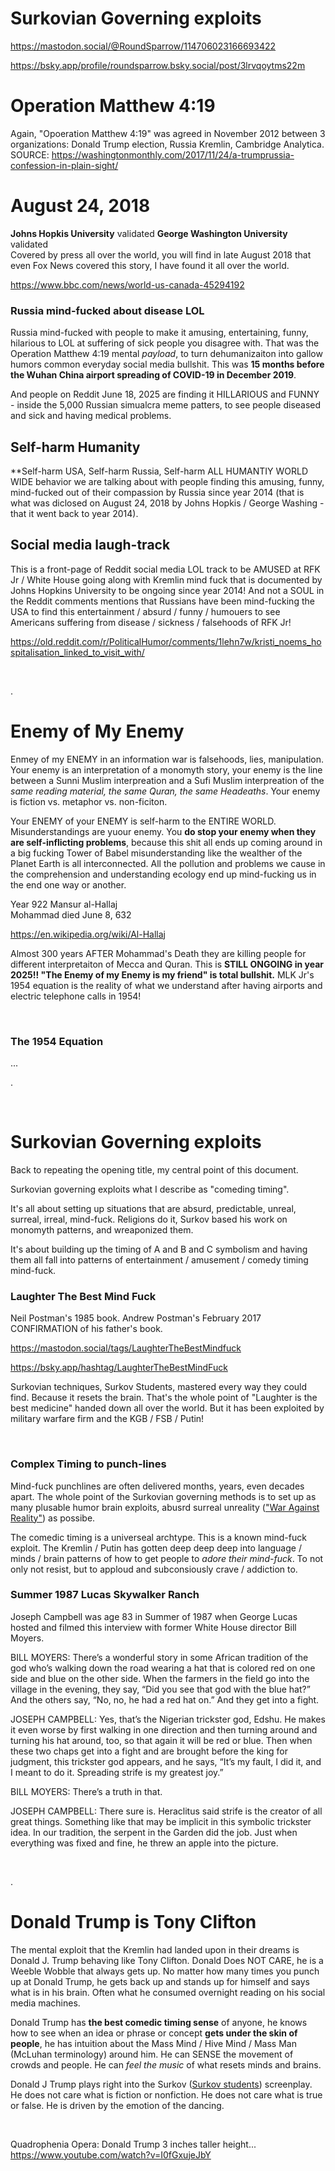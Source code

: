 # Surkovian Governing exploits

https://mastodon.social/@RoundSparrow/114706023166693422

https://bsky.app/profile/roundsparrow.bsky.social/post/3lrvqoytms22m

# Operation Matthew 4:19 

Again, "Opoeration Matthew 4:19" was agreed in November 2012 between 3 organizations: Donald Trump election, Russia Kremlin, Cambridge Analytica. SOURCE: https://washingtonmonthly.com/2017/11/24/a-trumprussia-confession-in-plain-sight/

# August 24, 2018

**Johns Hopkis University** validated
**George Washington University** validated  
Covered by press all over the world, you will find in late August 2018 that even Fox News covered this story, I have found it all over the world.  

https://www.bbc.com/news/world-us-canada-45294192

### Russia mind-fucked about disease LOL

Russia mind-fucked with people to make it amusing, entertaining, funny, hilarious to LOL at suffering of sick people you disagree with. That was the Operation Matthew 4:19 mental *payload*, to turn dehumanizaiton into gallow humors common everyday social media bullshit. This was **15 months before the Wuhan China airport spreading of COVID-19 in December 2019**.

And people on Reddit June 18, 2025 are finding it HILLARIOUS and FUNNY - inside the 5,000 Russian simualcra meme patters, to see people diseased and sick and having medical problems.

## Self-harm Humanity 

**Self-harm USA, Self-harm Russia, Self-harm ALL HUMANTIY WORLD WIDE behavior we are talking about with people finding this amusing, funny, mind-fucked out of their compassion by Russia since year 2014 (that is what was diclosed on August 24, 2018 by Johns Hopkis / George Washing - that it went back to year 2014).

## Social media laugh-track

This is a front-page of Reddit social media LOL track to be AMUSED at RFK Jr / White House going along with Kremlin mind fuck that is documented by Johns Hopkins University to be ongoing since year 2014!  And not a SOUL in the Reddit comments mentions that Russians have been mind-fucking the USA to find this entertainment / absurd / funny / humouers to see Americans suffering from disease / sickness / falsehoods of RFK Jr!

https://old.reddit.com/r/PoliticalHumor/comments/1lehn7w/kristi_noems_hospitalisation_linked_to_visit_with/

&nbsp;

.

# Enemy of My Enemy

Enmey of my ENEMY in an information war is falsehoods, lies, manipulation. Your enemy is an interpretation of a monomyth story, your enemy is the line between a Sunni Muslim interpreation and a Sufi Muslim interpreation of the *same reading material, the same Quran, the same Headeaths*.  Your enemy is fiction vs. metaphor vs. non-ficiton.

Your ENEMY of your ENEMY is self-harm to the ENTIRE WORLD. Misunderstandings are yuour enemy. You **do stop your enemy when they are self-inflicting problems**, because this shit all ends up coming around in a big fucking Tower of Babel misunderstanding like the wealther of the Planet Earth is all interconnected. All the pollution and problems we cause in the comprehension and understanding ecology end up mind-fucking us in the end one way or another. 

Year 922 Mansur al-Hallaj   
Mohammad died June 8, 632  

https://en.wikipedia.org/wiki/Al-Hallaj

Almost 300 years AFTER Mohammad's Death they are killing people for different interpretaiton of Mecca and Quran. This is **STILL ONGOING in year 2025!! "The Enemy of my Enemy is my friend" is total bullshit.** MLK Jr's 1954 equation is the reality of what we understand after having airports and electric telephone calls in 1954!


&nbsp;

### The 1954 Equation

...

.

&nbsp;

# Surkovian Governing exploits

Back to repeating the opening title, my central point of this document.

Surkovian governing exploits what I describe as "comeding timing".

It's all about setting up situations that are absurd, predictable, unreal, surreal, irreal, mind-fuck. Religions do it, Surkov based his work on monomyth patterns, and wreaponized them.

It's about building up the timing of A and B and C symbolism and having them all fall into patterns of entertainment / amusement / comedy timing mind-fuck.

### Laughter The Best Mind Fuck

Neil Postman's 1985 book. Andrew Postman's February 2017 CONFIRMATION of his father's book.

https://mastodon.social/tags/LaughterTheBestMindfuck

https://bsky.app/hashtag/LaughterTheBestMindFuck

Surkovian techniques, Surkov Students, mastered every way they could find. Because it resets the brain. That's the whole point of "Laughter is the best medicine" handed down all over the world. But it has been exploited by military warfare firm and the KGB / FSB / Putin!

&nbsp;

### Complex Timing to punch-lines

Mind-fuck punchlines are often delivered months, years, even decades apart. The whole point of the Surkovian governing methods is to set up as many plusable humor brain exploits, abusrd surreal unreality (["War Against Reality"](https://mastodon.social/tags/WarAgainstReality)) as possibe.

The comedic timing is a universeal archtype. This is a known mind-fuck exploit. The Kremlin / Putin has gotten deep deep deep into language / minds / brain patterns of how to get people to *adore their mind-fuck*. To not only not resist, but to apploud and subconsiously crave / addiction to.

### Summer 1987 Lucas Skywalker Ranch

Joseph Campbell was age 83 in Summer of 1987 when George Lucas hosted and filmed this interview with former White House director Bill Moyers.

BILL MOYERS: There’s a wonderful story in some African tradition of the god who’s walking down the road wearing a hat that is colored red on one side and blue on the other side. When the farmers in the field go into the village in the evening, they say, “Did you see that god with the blue hat?” And the others say, “No, no, he had a red hat on.” And they get into a fight.

JOSEPH CAMPBELL: Yes, that’s the Nigerian trickster god, Edshu. He makes it even worse by first walking in one direction and then turning around and turning his hat around, too, so that again it will be red or blue. Then when these two chaps get into a fight and are brought before the king for judgment, this trickster god appears, and he says, “It’s my fault, I did it, and I meant to do it. Spreading strife is my greatest joy.”

BILL MOYERS: There’s a truth in that.

JOSEPH CAMPBELL: There sure is. Heraclitus said strife is the creator of all great things. Something like that may be implicit in this symbolic trickster idea. In our tradition, the serpent in the Garden did the job. Just when everything was fixed and fine, he threw an apple into the picture.

&nbsp;

.

# Donald Trump is Tony Clifton 

The mental exploit that the Kremlin had landed upon in their dreams is Donald J. Trump behaving like Tony Clifton. Donald Does NOT CARE, he is a Weeble Wobble that always gets up. No matter how many times you punch up at Donald Trump, he gets back up and stands up for himself and says what is in his brain. Often what he consumed overnight reading on his social media machines.

Donald Trump has **the best comedic timing sense** of anyone, he knows how to see when an idea or phrase or concept **gets under the skin of people**, he has intuition about the Mass Mind / Hive Mind / Mass Man (McLuhan terminology) around him. He can SENSE the movement of crowds and people. He can *feel the music* of what resets minds and brains.

Donald J Trump plays right into the Surkov ([Surkov students](https://mastodon.social/tags/SurkovStudents)) screenplay. He does not care what is fiction or nonfiction. He does not care what is true or false. He is driven by the emotion of the dancing.  

&nbsp;

Quadrophenia Opera: Donald Trump 3 inches taller height...   
https://www.youtube.com/watch?v=I0fGxujeJbY


